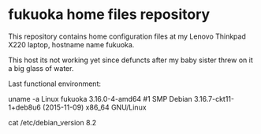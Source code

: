 # fukuoka home files repository
This repository contains home configuration files at my Lenovo Thinkpad X220 laptop, hostname name fukuoka.

This host its not working yet since defuncts after my baby sister threw on it a big glass of water.

Last functional environment:

uname -a
Linux fukuoka 3.16.0-4-amd64 #1 SMP Debian 3.16.7-ckt11-1+deb8u6 (2015-11-09) x86_64 GNU/Linux

cat /etc/debian_version 
8.2
